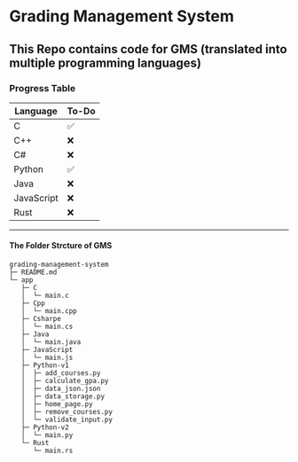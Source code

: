 # Grading Management System

## This Repo contains code for GMS (translated into multiple programming languages)

### Progress Table

| Language    | To-Do |
|-------------|-------|
| C           | ✅    |
| C++         | ❌    |
| C#          | ❌    |
| Python      | ✅    |
| Java        | ❌    |
| JavaScript  | ❌    |
| Rust        | ❌    |

-------------------------------
#### The Folder Strcture of GMS
```
grading-management-system 
├─ README.md
└─ app
   ├─ C
   │  └─ main.c
   ├─ Cpp
   │  └─ main.cpp
   ├─ Csharpe
   │  └─ main.cs
   ├─ Java
   │  └─ main.java
   ├─ JavaScript
   │  └─ main.js
   ├─ Python-v1
   │  ├─ add_courses.py
   │  ├─ calculate_gpa.py
   │  ├─ data_json.json
   │  ├─ data_storage.py
   │  ├─ home_page.py
   │  ├─ remove_courses.py
   │  └─ validate_input.py
   ├─ Python-v2
   │  └─ main.py
   └─ Rust
      └─ main.rs
```
